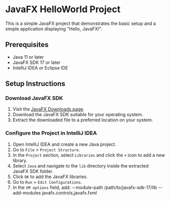 # JavaFX HelloWorld Project

This is a simple JavaFX project that demonstrates the basic setup and a simple application displaying "Hello, JavaFX!".

## Prerequisites

- Java 11 or later
- JavaFX SDK 17 or later
- IntelliJ IDEA or Eclipse IDE

## Setup Instructions

### Download JavaFX SDK

1. Visit the [JavaFX Downloads page](https://gluonhq.com/products/javafx/).
2. Download the JavaFX SDK suitable for your operating system.
3. Extract the downloaded file to a preferred location on your system.

### Configure the Project in IntelliJ IDEA

1. Open IntelliJ IDEA and create a new Java project.
2. Go to `File` > `Project Structure`.
3. In the `Project` section, select `Libraries` and click the `+` icon to add a new library.
4. Select `Java` and navigate to the `lib` directory inside the extracted JavaFX SDK folder.
5. Click `OK` to add the JavaFX libraries.
6. Go to `Run` > `Edit Configurations`.
7. In the `VM options` field, add:
--module-path /path/to/javafx-sdk-17/lib --add-modules javafx.controls,javafx.fxml
